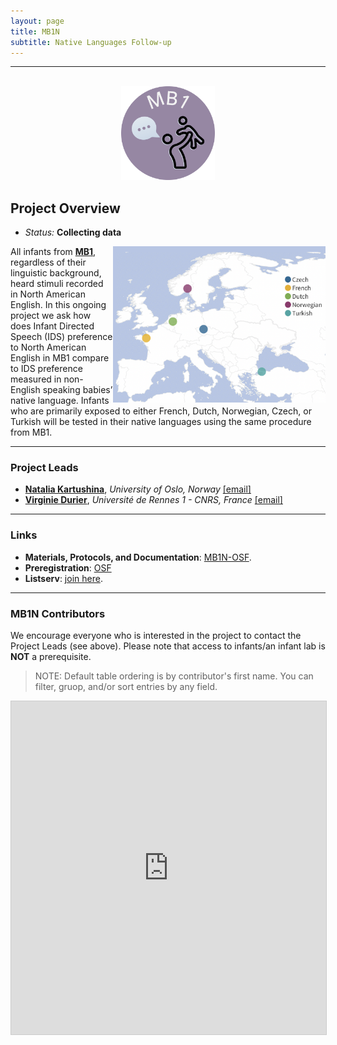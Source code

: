 ```yaml
---
layout: page
title: MB1N
subtitle: Native Languages Follow-up
---
```


***

<div class="container">
  <div class="row justify-content-around">
    <div class="col-lg-4" align="center">
      <br>
      <img src="/assets/img/MB1_logo.png" width="150">
    </div>
    <div class="col-lg-8" align="left">
      <h2>Project Overview</h2>
      <ul>
        <li><i>Status:</i> <b>Collecting data</b></li>
      </ul>
    </div>
  </div>
</div>


<p><img style="float: right;" src="/assets/img/MB1Nmap.png" height="250">
All infants from <a href="{{site.baseurl}}/MB1/"><b>MB1</b></a>, regardless of their linguistic background, heard stimuli recorded in North American English. In this ongoing project we ask how does Infant Directed Speech (IDS) preference to North American English in MB1 compare to IDS preference measured in non-English speaking babies’ native language. Infants who are primarily exposed to either French, Dutch, Norwegian, Czech, or Turkish will be tested in their native languages using the same procedure from MB1.</p>


***
### Project Leads
* [**Natalia Kartushina**](https://www.sv.uio.no/psi/english/people/aca/natalkar/), *University of Oslo, Norway* [[email]](mailto:natalia.kartushina@psykologi.uio.no)
* [**Virginie Durier**](https://ethos.univ-rennes1.fr/interlocuteurs/virginie-durier), *Université de Rennes 1 - CNRS, France* [[email]](mailto:virginie.durier@univ-rennes1.fr)


***
### Links
* **Materials, Protocols, and Documentation**: [MB1N-OSF](https://osf.io/9j87t/).
* **Preregistration**: [OSF](https://osf.io/gwdc9/)
* **Listserv**: [join here](https://groups.google.com/a/manybabies.org/g/mb1n-list).


***
### MB1N Contributors

We encourage everyone who is interested in the project to contact the Project Leads (see above). Please note that access to infants/an infant lab is **NOT** a prerequisite.

> NOTE: Default table ordering is by contributor's first name. You can filter, gruop, and/or sort entries by any field.

<iframe class="airtable-embed" src="https://airtable.com/embed/appRoqMKzcK3NsXt4/shrCUqVH6J8DtzAIl?backgroundColor=blueDusty&viewControls=on" frameborder="0" onmousewheel="" width="100%" height="533" style="background: transparent; border: 1px solid #ccc;"></iframe>


<!--***
### Publication



-->
